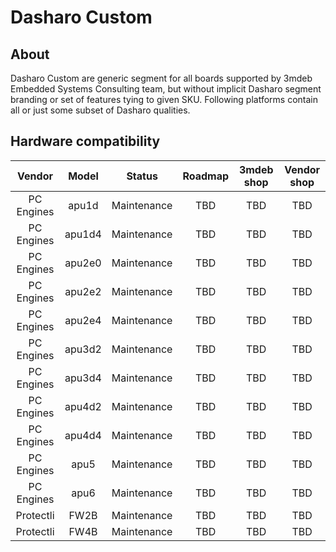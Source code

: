 # Dasharo Custom

## About

Dasharo Custom are generic segment for all boards supported by 3mdeb Embedded
Systems Consulting team, but without implicit Dasharo segment branding or set
of features tying to given SKU. Following platforms contain all or just some
subset of Dasharo qualities.

## Hardware compatibility

| Vendor | Model | Status | Roadmap | 3mdeb shop | Vendor shop |
:-------:|:-----:|:------:|:-------:|:----------:|:-----------:|
| PC Engines | apu1d | Maintenance | TBD | TBD | TBD |
| PC Engines | apu1d4 | Maintenance | TBD | TBD | TBD |
| PC Engines | apu2e0 | Maintenance | TBD | TBD | TBD |
| PC Engines | apu2e2 | Maintenance | TBD | TBD | TBD |
| PC Engines | apu2e4 | Maintenance | TBD | TBD | TBD |
| PC Engines | apu3d2 | Maintenance | TBD | TBD | TBD |
| PC Engines | apu3d4 | Maintenance | TBD | TBD | TBD |
| PC Engines | apu4d2 | Maintenance | TBD | TBD | TBD |
| PC Engines | apu4d4 | Maintenance | TBD | TBD | TBD |
| PC Engines | apu5 | Maintenance | TBD | TBD | TBD |
| PC Engines | apu6 | Maintenance | TBD | TBD | TBD |
| Protectli | FW2B | Maintenance | TBD | TBD | TBD |
| Protectli | FW4B | Maintenance | TBD | TBD | TBD |

